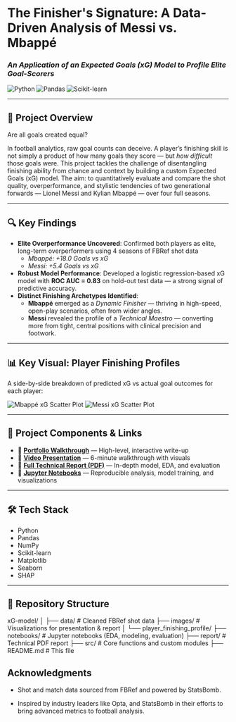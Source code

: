# The Finisher's Signature: A Data-Driven Analysis of Messi vs. Mbappé  
### *An Application of an Expected Goals (xG) Model to Profile Elite Goal-Scorers*

![Python](https://img.shields.io/badge/Python-3.9-blue?logo=python)
![Pandas](https://img.shields.io/badge/Pandas-1.3+-lightgrey?logo=pandas)
![Scikit-learn](https://img.shields.io/badge/Scikit--learn-0.24+-orange?logo=scikit-learn)

---

## 📌 Project Overview

Are all goals created equal?

In football analytics, raw goal counts can deceive. A player’s finishing skill is not simply a product of how many goals they score — but *how difficult* those goals were. This project tackles the challenge of disentangling finishing ability from chance and context by building a custom Expected Goals (xG) model. The aim: to quantitatively evaluate and compare the shot quality, overperformance, and stylistic tendencies of two generational forwards — Lionel Messi and Kylian Mbappé — over four full seasons.

---

## 🔍 Key Findings

- **Elite Overperformance Uncovered**: Confirmed both players as elite, long-term overperformers using 4 seasons of FBRef shot data  
  - *Mbappé: +18.0 Goals vs xG*  
  - *Messi: +5.4 Goals vs xG*
- **Robust Model Performance**: Developed a logistic regression-based xG model with **ROC AUC = 0.83** on hold-out test data — a strong signal of predictive accuracy.
- **Distinct Finishing Archetypes Identified**:  
  - **Mbappé** emerged as a *Dynamic Finisher* — thriving in high-speed, open-play scenarios, often from wider angles.  
  - **Messi** revealed the profile of a *Technical Maestro* — converting more from tight, central positions with clinical precision and footwork.

---

## 📊 Key Visual: Player Finishing Profiles

A side-by-side breakdown of predicted xG vs actual goal outcomes for each player:

![Mbappé xG Scatter Plot](https://github.com/Clarkey33/xG-model/blob/main/images/player_finishing_profile/mbappe_shot_xG_predicted_xG.png?raw=true)
![Messi xG Scatter Plot](https://github.com/Clarkey33/xG-model/blob/main/images/player_finishing_profile/messi_shot_xG_predicted_xG.png?raw=true)

---

## 🧭 Project Components & Links

- 🔗 **[Portfolio Walkthrough](https://clarkey33.github.io/Soccer-xG-Analytics-Model/)** — High-level, interactive write-up  
- 🎥 **[Video Presentation](https://www.youtube.com/watch?v=4pMvgw1hn94)** — 6-minute walkthrough with visuals  
- 📄 **[Full Technical Report (PDF)](https://github.com/Clarkey33/xG-model/blob/main/report/player_finishing_profile_report.pdf)** — In-depth model, EDA, and evaluation  
- 📓 **[Jupyter Notebooks](https://github.com/Clarkey33/xG-model/tree/main/notebooks)** — Reproducible analysis, model training, and visualizations

---

## 🛠 Tech Stack

- Python  
- Pandas  
- NumPy  
- Scikit-learn  
- Matplotlib  
- Seaborn  
- SHAP  

---

## 📁 Repository Structure

xG-model/
│
├── data/ # Cleaned FBRef shot data
├── images/ # Visualizations for presentation & report
│ └── player_finishing_profile/
├── notebooks/ # Jupyter notebooks (EDA, modeling, evaluation)
├── report/ # Technical PDF report
├── src/ # Core functions and custom modules
├── README.md # This file


## Acknowledgments
*   Shot and match data sourced from FBRef and powered by StatsBomb.

*   Inspired by industry leaders like Opta, and StatsBomb in their efforts to bring advanced metrics to football analysis.
